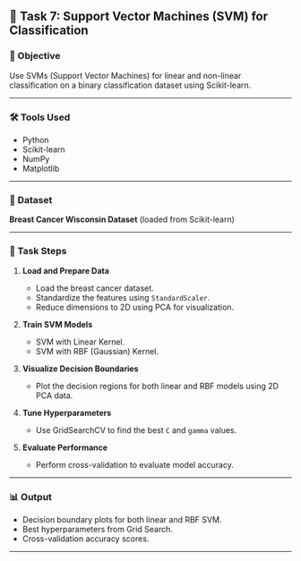 ## 🧠 Task 7: Support Vector Machines (SVM) for Classification

### 🎯 Objective

Use SVMs (Support Vector Machines) for linear and non-linear classification on a binary classification dataset using Scikit-learn.

---

### 🛠️ Tools Used

* Python
* Scikit-learn
* NumPy
* Matplotlib

---

### 📁 Dataset

**Breast Cancer Wisconsin Dataset** (loaded from Scikit-learn)

---

### 📌 Task Steps

1. **Load and Prepare Data**

   * Load the breast cancer dataset.
   * Standardize the features using `StandardScaler`.
   * Reduce dimensions to 2D using PCA for visualization.

2. **Train SVM Models**

   * SVM with Linear Kernel.
   * SVM with RBF (Gaussian) Kernel.

3. **Visualize Decision Boundaries**

   * Plot the decision regions for both linear and RBF models using 2D PCA data.

4. **Tune Hyperparameters**

   * Use GridSearchCV to find the best `C` and `gamma` values.

5. **Evaluate Performance**

   * Perform cross-validation to evaluate model accuracy.

---

### 📊 Output

* Decision boundary plots for both linear and RBF SVM.
* Best hyperparameters from Grid Search.
* Cross-validation accuracy scores.

---


